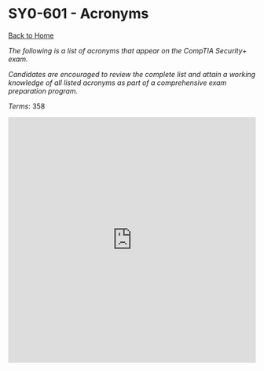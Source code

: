 # SY0-601 - Acronyms

[Back to Home](/../../index.html)

_The following is a list of acronyms that appear on the CompTIA Security+ exam._

_Candidates are encouraged to review the complete_
_list and attain a working knowledge of all listed acronyms as_
_part of a comprehensive exam preparation program._

_Terms_: 358

<iframe src="https://quizlet.com/546418884/flashcards/embed?i=35mna1&x=1jj1" height="500" width="100%" style="border:0"></iframe>